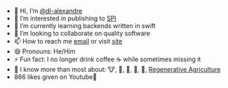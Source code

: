 - 👋 Hi, I’m [@dl-alexandre](https://www.x.com/d_creatio)
- 👀 I’m interested in publishing to [SPI](https://swiftpackageindex.com)
- 🌱 I’m currently learning backends written in swift
- 💞️ I’m looking to collaborate on quality software
- 📫 How to reach me [email](mailto:dalton@alexandrefamilyfarm.com) or visit [site](https://daltonalexandre.carrd.co)
- 😄 Pronouns: He/Him
- ⚡ Fun fact: I no longer drink coffee ☕️ while sometimes missing it
- 🤔 I know more than most about: 🐮, 🥛, 🐓, 🥚, 🌱, [Regenerative Agriculture](https://www.alexandrefamilyfarm.com)
- 866 likes given on Youtube🔺

<!---
dl-alexandre/dl-alexandre is a ✨ special ✨ repository because its `README.md` (this file) appears on your GitHub profile.
You can click the Preview link to take a look at your changes.
--->
